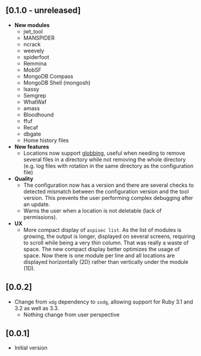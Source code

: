## [0.1.0 - unreleased]

- **New modules**
  - jwt_tool
  - MANSPIDER
  - ncrack
  - weevely
  - spiderfoot
  - Remmina
  - MobSF
  - MongoDB Compass
  - MongoDB Shell (mongosh)
  - lsassy
  - Semgrep
  - WhatWaf
  - amass
  - Bloodhound
  - ffuf
  - Recaf
  - dbgate
  - Home history files
- **New features**
  - Locations now support [globbing](https://ruby-doc.org/3.3.0/Dir.html#method-c-glob), useful when needing to remove several files in a directory while not removing the whole directory (e.g. log files with rotation in the same directory as the configuration file)
- **Quality**
  - The configuration now has a version and there are several checks to detected mismatch between the configuration version and the tool version. This prevents the user performing complex debugging after an update.
  - Warns the user when a location is not deletable (lack of permissions).
- **UX**
  - More compact display of `aspisec list`. As the list of modules is growing, the output is longer, displayed on several screens, requiring to scroll while being a very thin column. That was really a waste of space. The new compact display better optimizes the usage of space. Now there is one module per line and all locations are displayed horizontally (2D) rather than vertically under the module (1D).

## [0.0.2]

- Change from `xdg` dependency to `sxdg`, allowing support for Ruby 3.1 and 3.2 as well as 3.3.
  - Nothing change from user perspective

## [0.0.1]

- Initial version
